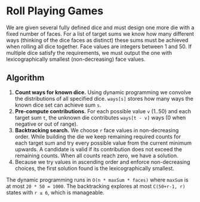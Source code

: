 # Roll Playing Games

We are given several fully defined dice and must design one more die with a fixed
number of faces.  For a list of target sums we know how many different ways
(thinking of the dice faces as distinct) these sums must be achieved when rolling
all dice together.  Face values are integers between 1 and 50.  If multiple dice
satisfy the requirements, we must output the one with lexicographically smallest
(non-decreasing) face values.

## Algorithm

1. **Count ways for known dice.**  Using dynamic programming we convolve the
   distributions of all specified dice.  `ways[s]` stores how many ways the known
dice set can achieve sum `s`.
2. **Pre-compute contributions.**  For each possible value `v` (1‥50) and each
target sum `t`, the unknown die contributes `ways[t - v]` ways (0 when negative
or out of range).
3. **Backtracking search.**  We choose `r` face values in non-decreasing order.
   While building the die we keep remaining required counts for each target sum
   and try every possible value from the current minimum upwards.  A candidate is
   valid if its contribution does not exceed the remaining counts.  When all
   counts reach zero, we have a solution.
4. Because we try values in ascending order and enforce non-decreasing choices,
   the first solution found is the lexicographically smallest.

The dynamic programming runs in `O(n * maxSum * faces)` where `maxSum` is at most
`20 * 50 = 1000`.  The backtracking explores at most `C(50+r-1, r)` states with
`r ≤ 6`, which is manageable.
